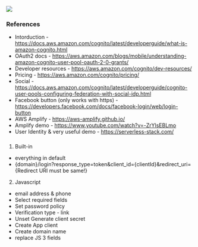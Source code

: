 
![](https://s3-ap-southeast-1.amazonaws.com/fibo-resources/hacknight2.jpg)

### References 
- Intorduction - https://docs.aws.amazon.com/cognito/latest/developerguide/what-is-amazon-cognito.html  
- OAuth2 docs - https://aws.amazon.com/blogs/mobile/understanding-amazon-cognito-user-pool-oauth-2-0-grants/
- Developer resources - https://aws.amazon.com/cognito/dev-resources/
- Pricing - https://aws.amazon.com/cognito/pricing/
- Social  - https://docs.aws.amazon.com/cognito/latest/developerguide/cognito-user-pools-configuring-federation-with-social-idp.html
- Facebook button (only works with https) - https://developers.facebook.com/docs/facebook-login/web/login-button
- AWS Amplify - https://aws-amplify.github.io/
- Amplify demo - https://www.youtube.com/watch?v=-ZrYlsEBLmo
- User Identity & very useful demo - https://serverless-stack.com/

###
1. Built-in  
- everything in default
- {domain}/login?response_type=token&client_id={clientId}&redirect_uri={Redirect URI must be same!}
2. Javascript  
- email address & phone
- Select required fields
- Set password policy
- Verification type - link
- Unset Generate client secret
- Create App client
- Create domain name
- replace JS 3 fields













